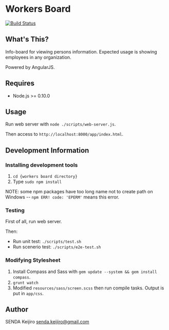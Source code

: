Workers Board
=============

[![Build Status](https://travis-ci.org/1000k/workers-board.png)](https://travis-ci.org/1000k/workers-board)


What's This?
------------
Info-board for viewing persons information. Expected usage is showing employees in any organization.

Powered by AngularJS.


Requires
--------
- Node.js >= 0.10.0


Usage
-----
Run web server with `node ./scripts/web-server.js`.

Then access to `http://localhost:8000/app/index.html`.


Development Information
-----------------------
### Installing development tools
1. `cd {workers board directory}`
1. Type `sudo npm install`

NOTE: some npm packages have too long name not to create path on Windows -- `npm ERR! code: 'EPERM'` means this error.

### Testing
First of all, run web server.

Then:

- Run unit test: `./scripts/test.sh`
- Run scenerio test: `./scripts/e2e-test.sh`

### Modifying Stylesheet
1. Install Compass and Sass with `gem update --system && gem install compass`.
1. `grunt watch`
1. Modified `resources/sass/screen.scss` then run compile tasks. Output is put in `app/css`.


Author
------
SENDA Keijiro <senda.keijiro@gmail.com>
